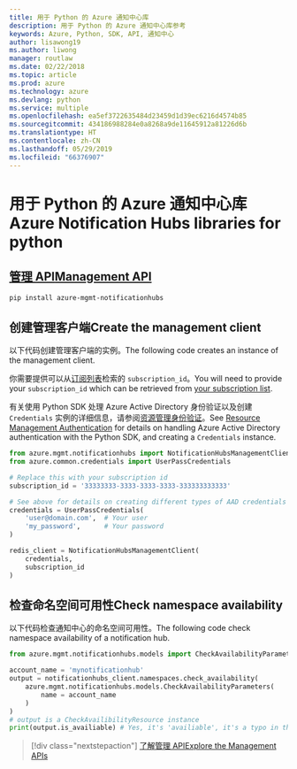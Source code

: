 ```yaml
---
title: 用于 Python 的 Azure 通知中心库
description: 用于 Python 的 Azure 通知中心库参考
keywords: Azure, Python, SDK, API, 通知中心
author: lisawong19
ms.author: liwong
manager: routlaw
ms.date: 02/22/2018
ms.topic: article
ms.prod: azure
ms.technology: azure
ms.devlang: python
ms.service: multiple
ms.openlocfilehash: ea5ef3722635484d23459d1d39ec6216d4574b85
ms.sourcegitcommit: 434186988284e0a8268a9de11645912a81226d6b
ms.translationtype: HT
ms.contentlocale: zh-CN
ms.lasthandoff: 05/29/2019
ms.locfileid: "66376907"
---
```

# <a name="azure-notification-hubs-libraries-for-python"></a><span data-ttu-id="73124-104">用于 Python 的 Azure 通知中心库</span><span class="sxs-lookup"><span data-stu-id="73124-104">Azure Notification Hubs libraries for python</span></span>

## <a name="management-apipythonapioverviewazurenotificationhubsmanagement"></a>[<span data-ttu-id="73124-105">管理 API</span><span class="sxs-lookup"><span data-stu-id="73124-105">Management API</span></span>](/python/api/overview/azure/notificationhubs/management)

```bash
pip install azure-mgmt-notificationhubs
```

## <a name="create-the-management-client"></a><span data-ttu-id="73124-106">创建管理客户端</span><span class="sxs-lookup"><span data-stu-id="73124-106">Create the management client</span></span>

<span data-ttu-id="73124-107">以下代码创建管理客户端的实例。</span><span class="sxs-lookup"><span data-stu-id="73124-107">The following code creates an instance of the management client.</span></span>

<span data-ttu-id="73124-108">你需要提供可以从[订阅列表](https://manage.windowsazure.com/#Workspaces/AdminTasks/SubscriptionMapping)检索的 ``subscription_id``。</span><span class="sxs-lookup"><span data-stu-id="73124-108">You will need to provide your ``subscription_id`` which can be retrieved from [your subscription list](https://manage.windowsazure.com/#Workspaces/AdminTasks/SubscriptionMapping).</span></span>

<span data-ttu-id="73124-109">有关使用 Python SDK 处理 Azure Active Directory 身份验证以及创建 ``Credentials`` 实例的详细信息，请参阅[资源管理身份验证](/python/azure/python-sdk-azure-authenticate)。</span><span class="sxs-lookup"><span data-stu-id="73124-109">See [Resource Management Authentication](/python/azure/python-sdk-azure-authenticate) for details on handling Azure Active Directory authentication with the Python SDK, and creating a ``Credentials`` instance.</span></span>

```python
from azure.mgmt.notificationhubs import NotificationHubsManagementClient
from azure.common.credentials import UserPassCredentials

# Replace this with your subscription id
subscription_id = '33333333-3333-3333-3333-333333333333'

# See above for details on creating different types of AAD credentials
credentials = UserPassCredentials(
    'user@domain.com',  # Your user
    'my_password',      # Your password
)

redis_client = NotificationHubsManagementClient(
    credentials,
    subscription_id
)
```

## <a name="check-namespace-availability"></a><span data-ttu-id="73124-110">检查命名空间可用性</span><span class="sxs-lookup"><span data-stu-id="73124-110">Check namespace availability</span></span>

<span data-ttu-id="73124-111">以下代码检查通知中心的命名空间可用性。</span><span class="sxs-lookup"><span data-stu-id="73124-111">The following code check namespace availability of a notification hub.</span></span>

```python
from azure.mgmt.notificationhubs.models import CheckAvailabilityParameters

account_name = 'mynotificationhub'
output = notificationhubs_client.namespaces.check_availability(
    azure.mgmt.notificationhubs.models.CheckAvailabilityParameters(
        name = account_name
    )
)
# output is a CheckAvailibilityResource instance
print(output.is_availiable) # Yes, it's 'availiable', it's a typo in the REST API
```

> [!div class="nextstepaction"]
> [<span data-ttu-id="73124-112">了解管理 API</span><span class="sxs-lookup"><span data-stu-id="73124-112">Explore the Management APIs</span></span>](/python/api/overview/azure/notificationhubs/management)
